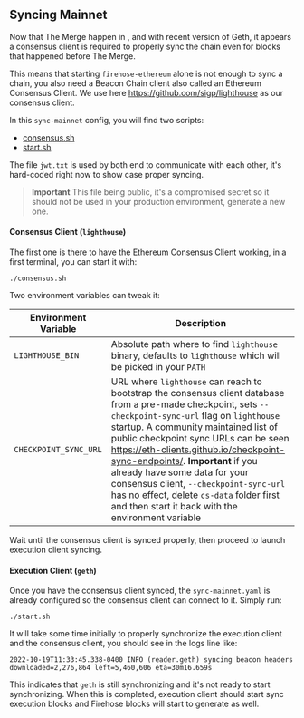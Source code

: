 ## Syncing Mainnet

Now that The Merge happen in , and with recent version of Geth, it appears a consensus client is required to properly sync the chain even for blocks that happened before The Merge.

This means that starting `firehose-ethereum` alone is not enough to sync a chain, you also need a Beacon Chain client also called an Ethereum Consensus Client. We use here https://github.com/sigp/lighthouse as our consensus client.

In this `sync-mainnet` config, you will find two scripts:

- [consensus.sh](./consensus.sh)
- [start.sh](./start.sh)

The file `jwt.txt` is used by both end to communicate with each other, it's hard-coded right now to show case proper syncing.

> **Important** This file being public, it's a compromised secret so it should not be used in your production environment, generate a new one.

#### Consensus Client (`lighthouse`)

The first one is there to have the Ethereum Consensus Client working, in a first terminal, you can start it with:

```
./consensus.sh
```

Two environment variables can tweak it:

| Environment Variable | Description |
| - | - |
| `LIGHTHOUSE_BIN` | Absolute path where to find `lighthouse` binary, defaults to `lighthouse` which will be picked in your `PATH` |
| `CHECKPOINT_SYNC_URL` | URL where `lighthouse` can reach to bootstrap the consensus client database from a pre-made checkpoint, sets `--checkpoint-sync-url` flag on `lighthouse` startup. A community maintained list of public checkpoint sync URLs can be seen https://eth-clients.github.io/checkpoint-sync-endpoints/. **Important** if you already have some data for your consensus client, `--checkpoint-sync-url` has no effect, delete `cs-data` folder first and then start it back with the environment variable |

Wait until the consensus client is synced properly, then proceed to launch execution client syncing.

#### Execution Client (`geth`)

Once you have the consensus client synced, the `sync-mainnet.yaml` is already configured so the consensus client can connect to it. Simply run:

```
./start.sh
```

It will take some time initially to properly synchronize the execution client and the consensus client, you should see in the logs line like:

```
2022-10-19T11:33:45.338-0400 INFO (reader.geth) syncing beacon headers                   downloaded=2,276,864 left=5,460,606 eta=30m16.659s
```

This indicates that `geth` is still synchronizing and it's not ready to start synchronizing. When this is completed, execution client should start sync execution blocks and Firehose blocks will start to generate as well.
